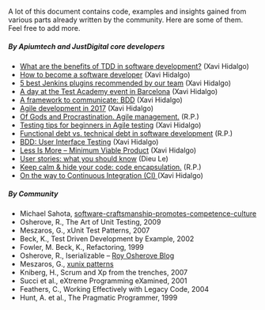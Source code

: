 A lot of this document contains code, examples and insights gained from various parts already written by the community.
Here are some of them.  Feel free to add more.

##### By Apiumtech and JustDigital core developers

- [What are the benefits of TDD in software development?](https://apiumtech.com/blog/dont-bother-and-do-tdd-right-now/) (Xavi Hidalgo)
- [How to become a software developer](https://apiumtech.com/blog/become-a-software-developer/) (Xavi Hidalgo)
- [5 best Jenkins plugins recommended by our team](https://apiumtech.com/blog/best-jenkins-plugins/) (Xavi Hidalgo)
- [A day at the Test Academy event in Barcelona](https://apiumtech.com/blog/test-academy-event-in-barcelona/) (Xavi Hidalgo)
- [A framework to communicate: BDD](https://apiumtech.com/blog/bdd-communication-framework/) (Xavi Hidalgo)
- [Agile development in 2017](https://apiumtech.com/blog/agile-development-2017/) (Xavi Hidalgo)
- [Of Gods and Procrastination. Agile management.](https://apiumtech.com/blog/of-gods-and-procrastination-agile-management/) (R.P.)
- [Testing tips for beginners in Agile testing](https://apiumtech.com/blog/testing-tips-beginners-agile-testing/) (Xavi Hidalgo)
- [Functional debt vs. technical debt in software development](https://apiumtech.com/blog/functional-debt-vs-technical-debt-in-software-development/) (R.P.)
- [BDD: User Interface Testing](https://apiumtech.com/blog/bdd-ui-testing/) (Xavi Hidalgo)
- [Less Is More – Minimum Viable Product](https://apiumtech.com/blog/less-minimum-viable-product/) (Xavi Hidalgo)
- [User stories: what you should know](https://apiumtech.com/blog/user-stories-what-you-should-know/) (Dieu Le)
- [Keep calm & hide your code: code encapsulation.](https://apiumtech.com/blog/keep-calm-hide-your-code-code-encapsulation/) (R.P.)
- [On the way to Continuous Integration (CI) ](https://apiumtech.com/blog/on-the-way-to-continuous-integration-ci/) (Xavi Hidalgo)

##### By Community

- Michael Sahota, [software-craftsmanship-promotes-competence-culture](http://agilitrix.com/2011/04/software-craftsmanship-promotes-competence-culture/)
- Osherove, R., The Art of Unit Testing, 2009
- Meszaros, G., xUnit Test Patterns, 2007
- Beck, K., Test Driven Development by Example, 2002
- Fowler, M. Beck, K., Refactoring, 1999
- Osherove, R., Iserializable – [Roy Osherove Blog](http://weblogs.asp.net/rosherove/)
- Meszaros, G., [xunix patterns](http://xunitpatterns.com/)
- Kniberg, H., Scrum and Xp from the trenches, 2007
- Succi et al., eXtreme Programming eXamined, 2001
- Feathers, C., Working Effectively with Legacy Code, 2004
- Hunt, A. et al., The Pragmatic Programmer, 1999
